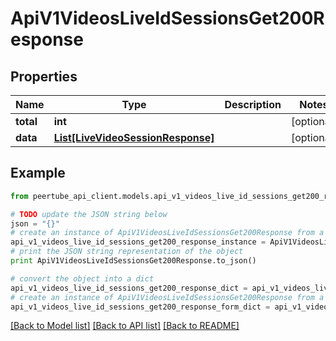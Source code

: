 # ApiV1VideosLiveIdSessionsGet200Response


## Properties
Name | Type | Description | Notes
------------ | ------------- | ------------- | -------------
**total** | **int** |  | [optional] 
**data** | [**List[LiveVideoSessionResponse]**](LiveVideoSessionResponse.md) |  | [optional] 

## Example

```python
from peertube_api_client.models.api_v1_videos_live_id_sessions_get200_response import ApiV1VideosLiveIdSessionsGet200Response

# TODO update the JSON string below
json = "{}"
# create an instance of ApiV1VideosLiveIdSessionsGet200Response from a JSON string
api_v1_videos_live_id_sessions_get200_response_instance = ApiV1VideosLiveIdSessionsGet200Response.from_json(json)
# print the JSON string representation of the object
print ApiV1VideosLiveIdSessionsGet200Response.to_json()

# convert the object into a dict
api_v1_videos_live_id_sessions_get200_response_dict = api_v1_videos_live_id_sessions_get200_response_instance.to_dict()
# create an instance of ApiV1VideosLiveIdSessionsGet200Response from a dict
api_v1_videos_live_id_sessions_get200_response_form_dict = api_v1_videos_live_id_sessions_get200_response.from_dict(api_v1_videos_live_id_sessions_get200_response_dict)
```
[[Back to Model list]](../README.md#documentation-for-models) [[Back to API list]](../README.md#documentation-for-api-endpoints) [[Back to README]](../README.md)


